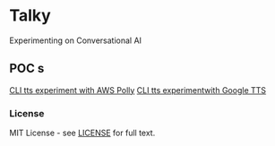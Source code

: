 
# Talky

Experimenting on Conversational AI

## POC s
[CLI tts experiment with AWS Polly](https://github.com/sifaserdarozen/Talky/blob/master/poc/awspolly/)
[CLI tts experimentwith Google TTS](https://github.com/sifaserdarozen/Talky/blob/master/poc/googletts/)

### License
MIT License - see [LICENSE](LICENSE) for full text.